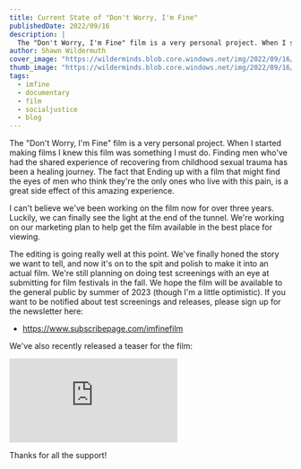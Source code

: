 ```yaml
---
title: Current State of "Don't Worry, I'm Fine"
publishedDate: 2022/09/16
description: |
  The "Don't Worry, I'm Fine" film is a very personal project. When I started making films I knew this film was something I must do. Finding men who've had the shared experience of recovering from childhood sexual trauma has been a healing journey. 
author: Shawn Wildermuth
cover_image: "https://wilderminds.blob.core.windows.net/img/2022/09/16/bts-interview.jpg"
thumb_image: "https://wilderminds.blob.core.windows.net/img/2022/09/16/_bts-interview.jpg"
tags: 
  - imfine
  - documentary
  - film
  - socialjustice
  - blog
---
```

The "Don't Worry, I'm Fine" film is a very personal project. When I started making films I knew this film was something I must do. Finding men who've had the shared experience of recovering from childhood sexual trauma has been a healing journey. 
The fact that Ending up with a film that might find the eyes of men who think they're the only ones who live with this pain, 
is a great side effect of this amazing experience. 

I can't believe we've been working on the film now for over three years. Luckily, we can finally see the light at the end of the tunnel. We're working on our marketing plan to help get the film available in the best place for viewing. 

The editing is going really well at this point. We've finally honed the story we want to tell, and now it's on to the spit and polish to make it into an actual film. We're still planning on doing test screenings with an eye at submitting for film festivals in the fall. We hope the film will be available to the general public by summer of 2023 (though I'm a little optimistic). If you want to be notified about test screenings and releases, please sign up for the newsletter here:

  - https://www.subscribepage.com/imfinefilm

We've also recently released a teaser for the film:

<div class="embed-responsive embed-responsive-16by9 w-full lg:w-2/3 lg:mx-auto mb-4">
    <iframe class="embed-responsive-item" src="https://www.youtube.com/embed/D8ovYru-GZM" frameborder="0" allow="accelerometer; autoplay; clipboard-write; encrypted-media; gyroscope; picture-in-picture" allowfullscreen></iframe>
</div>

Thanks for all the support!